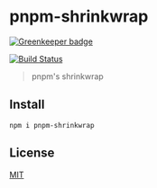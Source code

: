 # pnpm-shrinkwrap

[![Greenkeeper badge](https://badges.greenkeeper.io/pnpm/pnpm-shrinkwrap.svg)](https://greenkeeper.io/)

[![Build Status](https://travis-ci.org/pnpm/pnpm-shrinkwrap.svg?branch=master)](https://travis-ci.org/pnpm/pnpm-shrinkwrap)

> pnpm's shrinkwrap

## Install

```
npm i pnpm-shrinkwrap
```

## License

[MIT](LICENSE)
